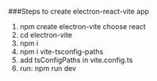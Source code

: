 ###Steps to create electron-react-vite app
1. npm create electron-vite
    choose react
2. cd electron-vite
3. npm i
4. npm i vite-tsconfig-paths
5. add tsConfigPaths in vite.config.ts
6. run: npm run dev